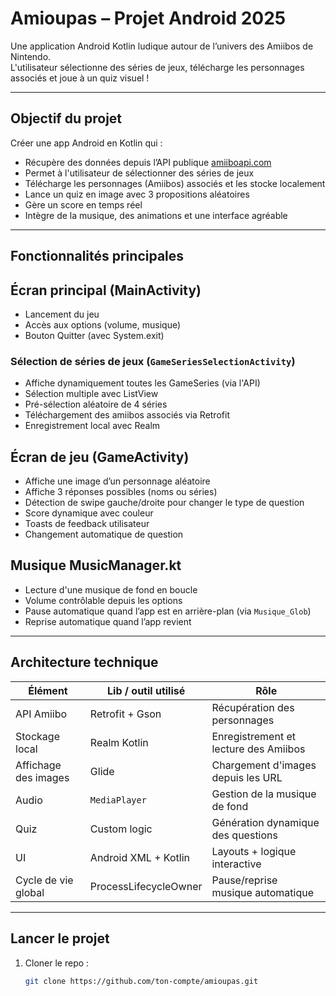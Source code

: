 # Amioupas – Projet Android 2025

Une application Android Kotlin ludique autour de l’univers des Amiibos de Nintendo.  
L'utilisateur sélectionne des séries de jeux, télécharge les personnages associés et joue à un quiz visuel !

---

## Objectif du projet

Créer une app Android en Kotlin qui :

- Récupère des données depuis l’API publique [amiiboapi.com](https://www.amiiboapi.com)
- Permet à l'utilisateur de sélectionner des séries de jeux
- Télécharge les personnages (Amiibos) associés et les stocke localement
- Lance un quiz en image avec 3 propositions aléatoires
- Gère un score en temps réel
- Intègre de la musique, des animations et une interface agréable

---

## Fonctionnalités principales

## Écran principal (MainActivity)
- Lancement du jeu
- Accès aux options (volume, musique)
- Bouton Quitter (avec System.exit)

### Sélection de séries de jeux (`GameSeriesSelectionActivity`)
- Affiche dynamiquement toutes les GameSeries (via l'API)
- Sélection multiple avec ListView
- Pré-sélection aléatoire de 4 séries
- Téléchargement des amiibos associés via Retrofit
- Enregistrement local avec Realm

## Écran de jeu (GameActivity)
- Affiche une image d’un personnage aléatoire
- Affiche 3 réponses possibles (noms ou séries)
- Détection de swipe gauche/droite pour changer le type de question
- Score dynamique avec couleur
- Toasts de feedback utilisateur
- Changement automatique de question

## Musique MusicManager.kt
- Lecture d'une musique de fond en boucle
- Volume contrôlable depuis les options
- Pause automatique quand l’app est en arrière-plan (via `Musique_Glob`)
- Reprise automatique quand l’app revient

---

## Architecture technique

| Élément | Lib / outil utilisé | Rôle |
|--------|----------------------|------|
| API Amiibo | Retrofit + Gson | Récupération des personnages |
| Stockage local | Realm Kotlin | Enregistrement et lecture des Amiibos |
| Affichage des images | Glide | Chargement d'images depuis les URL |
| Audio | `MediaPlayer` | Gestion de la musique de fond |
| Quiz | Custom logic | Génération dynamique des questions |
| UI | Android XML + Kotlin | Layouts + logique interactive |
| Cycle de vie global | ProcessLifecycleOwner | Pause/reprise musique automatique |

---

## Lancer le projet

1. Cloner le repo :
   ```bash
   git clone https://github.com/ton-compte/amioupas.git
